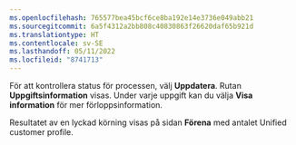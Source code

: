 ```yaml
---
ms.openlocfilehash: 765577bea45bcf6ce8ba192e14e3736e049abb21
ms.sourcegitcommit: 6a5f4312a2bb808c40830863f26620daf65b921d
ms.translationtype: HT
ms.contentlocale: sv-SE
ms.lasthandoff: 05/11/2022
ms.locfileid: "8741713"
---
```

För att kontrollera status för processen, välj **Uppdatera**. Rutan **Uppgiftsinformation** visas. Under varje uppgift kan du välja **Visa information** för mer förloppsinformation.

Resultatet av en lyckad körning visas på sidan **Förena** med antalet Unified customer profile.
